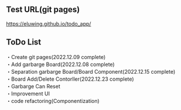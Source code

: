## Test URL(git pages)
https://eluwing.github.io/todo_app/

## ToDo List
・Create git pages(2022.12.09 complete)  
・Add garbarge Board(2022.12.08 complete)  
・Separation garbarge Board/Board Component(2022.12.15 complete)  
・Board Add/Delete Contorller(2022.12.23 complete)  
・Garbarge Can Reset  
・Improvement UI  
・code refactoring(Componentization)  

